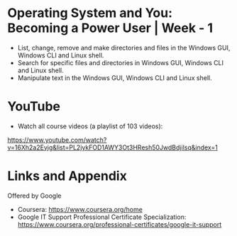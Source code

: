 # Operating System and You: Becoming a Power User | Week - 1

* List, change, remove and make directories and files in the Windows GUI, Windows CLI and Linux shell.
* Search for specific files and directories in Windows GUI, Windows CLI and Linux shell.
* Manipulate text in the Windows GUI, Windows CLI and Linux shell.

YouTube
========================================================
- Watch all course videos (a playlist of 103 videos):

https://www.youtube.com/watch?v=16Xh2a2Evjg&list=PL2jykFOD1AWY3Ot3HResh50JwdBdjilsq&index=1


Links and Appendix
========================================================
Offered by Google


- Coursera: https://www.coursera.org/home
- Google IT Support Professional Certificate Specialization: https://www.coursera.org/professional-certificates/google-it-support


